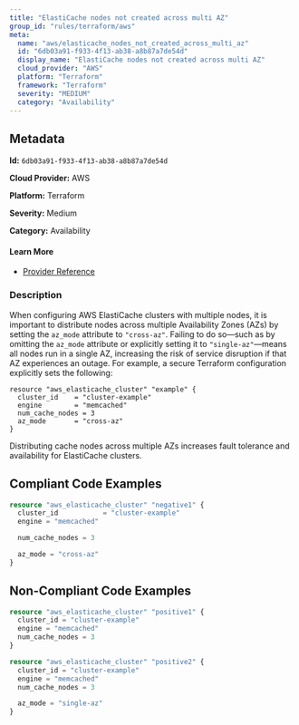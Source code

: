 ```yaml
---
title: "ElastiCache nodes not created across multi AZ"
group_id: "rules/terraform/aws"
meta:
  name: "aws/elasticache_nodes_not_created_across_multi_az"
  id: "6db03a91-f933-4f13-ab38-a8b87a7de54d"
  display_name: "ElastiCache nodes not created across multi AZ"
  cloud_provider: "AWS"
  platform: "Terraform"
  framework: "Terraform"
  severity: "MEDIUM"
  category: "Availability"
---
```

## Metadata

**Id:** `6db03a91-f933-4f13-ab38-a8b87a7de54d`

**Cloud Provider:** AWS

**Platform:** Terraform

**Severity:** Medium

**Category:** Availability

#### Learn More

 - [Provider Reference](https://registry.terraform.io/providers/hashicorp/aws/latest/docs/resources/elasticache_cluster)

### Description

 When configuring AWS ElastiCache clusters with multiple nodes, it is important to distribute nodes across multiple Availability Zones (AZs) by setting the `az_mode` attribute to `"cross-az"`. Failing to do so—such as by omitting the `az_mode` attribute or explicitly setting it to `"single-az"`—means all nodes run in a single AZ, increasing the risk of service disruption if that AZ experiences an outage. For example, a secure Terraform configuration explicitly sets the following:

```
resource "aws_elasticache_cluster" "example" {
  cluster_id    = "cluster-example"
  engine        = "memcached"
  num_cache_nodes = 3
  az_mode       = "cross-az"
}
```

Distributing cache nodes across multiple AZs increases fault tolerance and availability for ElastiCache clusters.


## Compliant Code Examples
```terraform
resource "aws_elasticache_cluster" "negative1" {
  cluster_id           = "cluster-example"
  engine = "memcached"

  num_cache_nodes = 3

  az_mode = "cross-az"
}
```
## Non-Compliant Code Examples
```terraform
resource "aws_elasticache_cluster" "positive1" {
  cluster_id = "cluster-example"
  engine = "memcached"
  num_cache_nodes = 3
}

resource "aws_elasticache_cluster" "positive2" {
  cluster_id = "cluster-example"
  engine = "memcached"
  num_cache_nodes = 3

  az_mode = "single-az"
}
```